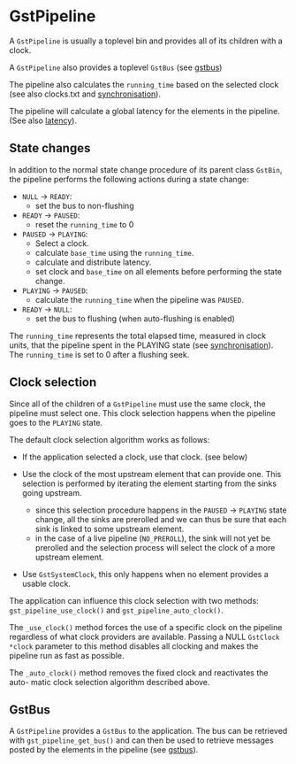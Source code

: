 # GstPipeline

A `GstPipeline` is usually a toplevel bin and provides all of its children
with a clock.

A `GstPipeline` also provides a toplevel `GstBus` (see [gstbus](design/gstbus.md))

The pipeline also calculates the `running_time` based on the selected
clock (see also clocks.txt and [synchronisation](design/synchronisation.md)).

The pipeline will calculate a global latency for the elements in the
pipeline. (See also [latency](design/latency.md)).

## State changes

In addition to the normal state change procedure of its parent class
`GstBin`, the pipeline performs the following actions during a state
change:

- `NULL` → `READY`:
  - set the bus to non-flushing
- `READY` → `PAUSED`:
  - reset the `running_time` to 0
- `PAUSED` → `PLAYING`:
  - Select a clock.
  - calculate `base_time` using the `running_time`.
  - calculate and distribute latency.
  - set clock and `base_time` on all elements before performing the state
    change.
- `PLAYING` → `PAUSED`:
  - calculate the `running_time` when the pipeline was `PAUSED`.
- `READY` → `NULL`:
  - set the bus to flushing (when auto-flushing is enabled)

The `running_time` represents the total elapsed time, measured in clock
units, that the pipeline spent in the PLAYING state (see
[synchronisation](design/synchronisation.md)). The `running_time` is set to 0 after a
flushing seek.

## Clock selection

Since all of the children of a `GstPipeline` must use the same clock, the
pipeline must select one. This clock selection happens when the
pipeline goes to the `PLAYING` state.

The default clock selection algorithm works as follows:

- If the application selected a clock, use that clock. (see below)

- Use the clock of the most upstream element that can provide one.
This selection is performed by iterating the element starting from
the sinks going upstream.
  - since this selection procedure happens in the `PAUSED` → `PLAYING`
    state change, all the sinks are prerolled and we can thus be
    sure that each sink is linked to some upstream element.
  - in the case of a live pipeline (`NO_PREROLL`), the sink will not
    yet be prerolled and the selection process will select the clock
    of a more upstream element.

- Use `GstSystemClock`, this only happens when no element provides a
usable clock.

The application can influence this clock selection with two methods:
`gst_pipeline_use_clock()` and `gst_pipeline_auto_clock()`.

The `_use_clock()` method forces the use of a specific clock on the
pipeline regardless of what clock providers are available. Passing a
NULL `GstClock *clock` parameter to this method disables all clocking
and makes the pipeline run as fast as possible.

The `_auto_clock()` method removes the fixed clock and reactivates the
auto- matic clock selection algorithm described above.

## GstBus

A `GstPipeline` provides a `GstBus` to the application. The bus can be
retrieved with `gst_pipeline_get_bus()` and can then be used to
retrieve messages posted by the elements in the pipeline (see
[gstbus](design/gstbus.md)).

